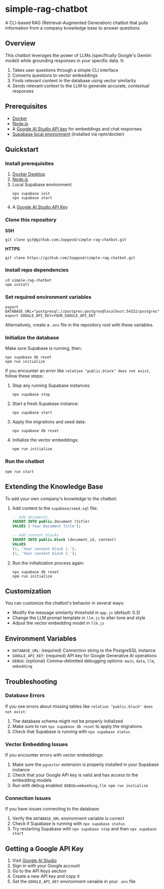 # simple-rag-chatbot

A CLI-based RAG (Retrieval-Augmented Generation) chatbot that pulls information from a company knowledge base to answer questions.

## Overview

This chatbot leverages the power of LLMs (specifically Google's Gemini model) while grounding responses in your specific data. It:

1. Takes user questions through a simple CLI interface
2. Converts questions to vector embeddings
3. Finds relevant content in the database using vector similarity
4. Sends relevant context to the LLM to generate accurate, contextual responses

## Prerequisites

* [Docker](https://www.docker.com/)
* [Node.js](https://nodejs.org/en)
* A [Google AI Studio API key](https://ai.google.dev/) for embeddings and chat responses
* [Supabase local environment](https://supabase.com/docs/guides/local-development) (installed via npm/docker)

## Quickstart

### Install prerequisites

1. [Docker Desktop](https://www.docker.com/)
2. [Node.js](https://nodejs.org/en/download)
3. Local Supabase environment
   ```
   npx supabase init
   npx supabase start
   ```
4. A [Google AI Studio API Key](https://ai.google.dev/)

### Clone this repository

__SSH__

```
git clone git@github.com:Jopgood/simple-rag-chatbot.git 
```

__HTTPS__

```
git clone https://github.com/Jopgood/simple-rag-chatbot.git
```

### Install repo dependencies

```
cd simple-rag-chatbot
npm install
```

### Set required environment variables
```
export DATABASE_URL="postgresql://postgres:postgres@localhost:54322/postgres"
export GOOGLE_API_KEY=YOUR_GOOGLE_API_KEY
```

Alternatively, create a `.env` file in the repository root with these variables.

### Initialize the database

Make sure Supabase is running, then:

```
npx supabase db reset
npm run initialize
```

If you encounter an error like `relation "public.block" does not exist`, follow these steps:

1. Stop any running Supabase instances:
   ```
   npx supabase stop
   ```

2. Start a fresh Supabase instance:
   ```
   npx supabase start
   ```

3. Apply the migrations and seed data:
   ```
   npx supabase db reset
   ```

4. Initialize the vector embeddings:
   ```
   npm run initialize
   ```

### Run the chatbot

```
npm run start
```

## Extending the Knowledge Base

To add your own company's knowledge to the chatbot:

1. Add content to the `supabase/seed.sql` file:
   ```sql
   -- Add documents
   INSERT INTO public.document (title)
   VALUES ('Your Document Title');
   
   -- Add content blocks
   INSERT INTO public.block (document_id, content)
   VALUES 
   (1, 'Your content block 1.'),
   (1, 'Your content block 2.');
   ```

2. Run the initialization process again:
   ```
   npx supabase db reset
   npm run initialize
   ```

## Customization

You can customize the chatbot's behavior in several ways:

- Modify the message similarity threshold in `app.js` (default: 0.3)
- Change the LLM prompt template in `llm.js` to alter tone and style
- Adjust the vector embedding model in `llm.js`

## Environment Variables

- `DATABASE_URL`: (required) Connection string to the PostgreSQL instance
- `GOOGLE_API_KEY`: (required) API key for Google Generative AI operations
- `DEBUG`: (optional) Comma-delimited debugging options: `main`, `data`, `llm`, `embedding`

## Troubleshooting

### Database Errors

If you see errors about missing tables like `relation "public.block" does not exist`:

1. The database schema might not be properly initialized
2. Make sure to run `npx supabase db reset` to apply the migrations
3. Check that Supabase is running with `npx supabase status`

### Vector Embedding Issues

If you encounter errors with vector embeddings:

1. Make sure the `pgvector` extension is properly installed in your Supabase instance
2. Check that your Google API key is valid and has access to the embedding models
3. Run with debug enabled: `DEBUG=embedding,llm npm run initialize`

### Connection Issues

If you have issues connecting to the database:

1. Verify the `DATABASE_URL` environment variable is correct
2. Check if Supabase is running with `npx supabase status`
3. Try restarting Supabase with `npx supabase stop` and then `npx supabase start`

## Getting a Google API Key

1. Visit [Google AI Studio](https://ai.google.dev/)
2. Sign in with your Google account
3. Go to the API Keys section
4. Create a new API key and copy it
5. Set the `GOOGLE_API_KEY` environment variable in your `.env` file
